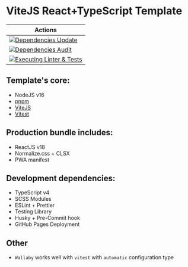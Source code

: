 # ViteJS React+TypeScript Template

| Actions                                                                                                                                                                                                                    |
|----------------------------------------------------------------------------------------------------------------------------------------------------------------------------------------------------------------------------|
| [![Dependencies Update](https://github.com/cTux/vitejs-react-ts-template/actions/workflows/dependencies-update.yml/badge.svg)](https://github.com/cTux/vitejs-react-ts-template/actions/workflows/dependencies-update.yml) |
| [![Dependencies Audit](https://github.com/cTux/vitejs-react-ts-template/actions/workflows/dependencies-audit.yml/badge.svg)](https://github.com/cTux/vitejs-react-ts-template/actions/workflows/dependencies-audit.yml)    |
| [![Executing Linter & Tests](https://github.com/cTux/vitejs-react-ts-template/actions/workflows/lint-and-test.yml/badge.svg)](https://github.com/cTux/vitejs-react-ts-template/actions/workflows/lint-and-test.yml)        |

## Template's core:
* NodeJS v16
* [pnpm](https://pnpm.io/)
* [ViteJS](https://vitejs.dev/)
* [Vitest](https://vitest.dev/)

## Production bundle includes:

* ReactJS v18
* Normalize.css + CLSX
* PWA manifest

## Development dependencies:

* TypeScript v4
* SCSS Modules
* ESLint + Prettier
* Testing Library
* Husky + Pre-Commit hook
* GitHub Pages Deployment

## Other
* `Wallaby` works well with `vitest` with `automatic` configuration type
